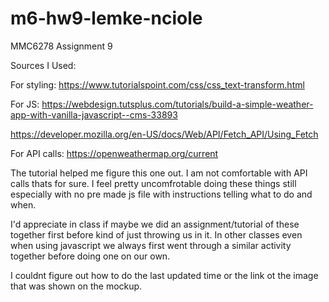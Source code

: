 # m6-hw9-lemke-nciole
MMC6278 Assignment 9


Sources I Used:

For styling:
https://www.tutorialspoint.com/css/css_text-transform.html


For JS:
https://webdesign.tutsplus.com/tutorials/build-a-simple-weather-app-with-vanilla-javascript--cms-33893

https://developer.mozilla.org/en-US/docs/Web/API/Fetch_API/Using_Fetch



For API calls:
https://openweathermap.org/current


The tutorial helped me figure this one out. I am not comfortable with API calls thats for sure. I feel pretty uncomfrotable doing these things still especially with no pre made js file with instructions telling what to do and when.

I'd appreciate in class if maybe we did an assignment/tutorial of these together first before kind of just throwing us in it. In other classes even when using javascript we always first went through a similar activity together before doing one on our own.

I couldnt figure out how to do the last updated time or the link ot the image that was shown on the mockup.

